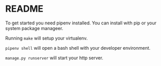 README
======

To get started you need pipenv installed. You can install with pip or your system package manageer.

Running `make` will setup your virtualenv.

`pipenv shell` will open a bash shell with your developer environment.

`manage.py runserver` will start your http server.
